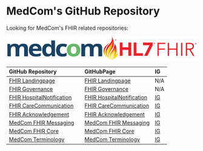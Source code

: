 

# MedCom's GitHub Repository

Looking for MedCom's FHIR related repositories:

![medcomfhirlogo](https://github.com/medcomdk/.github/blob/main/profile/MedCom%2BHL7%20FHIR_4_1.png "MedCom FHIR")

|GitHub Repository||GitHubPage|IG|
|:---|:---|:---|:---|
| [FHIR Landingpage](https://github.com/medcomdk/MedComLandingPage)|| [FHIR Landingpage](https://medcomdk.github.io/MedComLandingPage/)| N/A |
| [FHIR Governance](https://github.com/medcomdk/MedCom-FHIR-Communication)|| [FHIR Governance](https://medcomdk.github.io/MedCom-FHIR-Communication)| N/A |
| [FHIR HospitalNotification](https://github.com/medcomdk/dk-medcom-hospitalnotification)|| [FHIR HospitalNotification](https://medcomdk.github.io/dk-medcom-hospitalnotification/)|[IG](https://build.fhir.org/ig/medcomdk/dk-medcom-hospitalnotification/)|
| [FHIR CareCommunication](https://github.com/medcomdk/dk-medcom-carecommunication)|| [FHIR CareCommunication](https://medcomdk.github.io/dk-medcom-carecommunication/)|[IG](https://build.fhir.org/ig/medcomdk/dk-medcom-carecommunication/)|
| [FHIR Acknowledgement](https://github.com/medcomdk/dk-medcom-acknowledgement)|| [FHIR Acknowledgement](https://medcomdk.github.io/dk-medcom-acknowledgement/)|[IG](https://build.fhir.org/ig/medcomdk/dk-medcom-acknowledgement/)|
| [MedCom FHIR Messaging](https://github.com/medcomdk/dk-medcom-messaging)|| [MedCom FHIR Messaging](https://medcomdk.github.io/dk-medcom-messaging/)|[IG](https://build.fhir.org/ig/medcomdk/dk-medcom-messaging/)|
| [MedCom FHIR Core](https://github.com/medcomdk/dk-medcom-core)|| [MedCom FHIR Core](https://medcomdk.github.io/dk-medcom-core/)|[IG](https://build.fhir.org/ig/medcomdk/dk-medcom-core/)|
| [MedCom Terminology](https://github.com/medcomdk/dk-medcom-terminology)|| [MedCom Terminology](https://medcomdk.github.io/dk-medcom-terminology/)|[IG](https://build.fhir.org/ig/medcomdk/dk-medcom-terminology/)|
